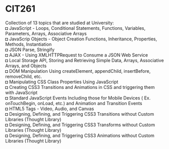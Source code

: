 # CIT261
Collection of 13 topics that are studied at University:<br>
◘ JavaScript - Loops, Conditional Statements, Functions, Variables, Parameters, Arrays, Associative Arrays<br>
◘ JavaScrip Objects - Object Creation Functions, Inheritance, Properties, Methods, Instantiation<br>
◘ JSON Parse, Stringify<br>
◘ AJAX - Using XMLHTTPRequest to Consume a JSON Web Service<br>
◘ Local Storage API, Storing and Retrieving Simple Data, Arrays, Associative Arrays, and Objects<br>
◘ DOM Manipulation Using createElement, appendChild, insertBefore, removeChild, etc.<br>
◘ Manipulating CSS Class Properties Using JavaScript<br>
◘ Creating CSS3 Transitions and Animations in CSS and triggering them with JavaScript<br>
◘ Standard JavaScript Events Including those for Mobile Devices ( Ex. onTouchBegin, onLoad, etc.) and Animation and Transition Events<br>
◘ HTML5 Tags - Video, Audio, and Canvas<br>
◘ Designing, Defining, and Triggering CSS3 Transitions without Custom Libraries (Thought Library)<br>
◘ Designing, Defining, and Triggering CSS3 Transforms without Custom Libraries (Thought Library)<br>
◘ Designing, Defining, and Triggering CSS3 Animations without Custom Libraries (Thought Library)<br>
